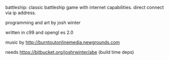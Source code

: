 battleship: classic battleship game with internet capabilities. direct connect via ip address.

programming and art by josh winter

written in c99 and opengl es 2.0

music by http://burntoutonlinemedia.newgrounds.com

needs https://bitbucket.org/joshrwinter/abe (build time deps)

